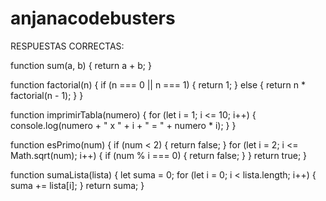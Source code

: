 # anjanacodebusters

RESPUESTAS CORRECTAS:


function sum(a, b) {
    return a + b;
}



function factorial(n) {
    if (n === 0 || n === 1) {
        return 1;
    } else {
        return n * factorial(n - 1);
    }
}


function imprimirTabla(numero) {
    for (let i = 1; i <= 10; i++) {
        console.log(numero + " x " + i + " = " + numero * i);
    }
}


function esPrimo(num) {
    if (num < 2) {
        return false;
    }
    for (let i = 2; i <= Math.sqrt(num); i++) {
        if (num % i === 0) {
            return false;
        }
    }
    return true;
}



function sumaLista(lista) {
    let suma = 0;
    for (let i = 0; i < lista.length; i++) {
        suma += lista[i];
    }
    return suma;
}
